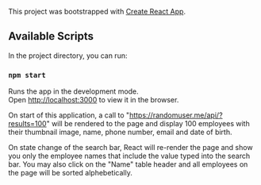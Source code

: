 This project was bootstrapped with [Create React App](https://github.com/facebook/create-react-app).

## Available Scripts

In the project directory, you can run:

### `npm start`

Runs the app in the development mode.<br />
Open [http://localhost:3000](http://localhost:3000) to view it in the browser.

On start of this application, a call to "https://randomuser.me/api/?results=100" will be rendered to the page and display 100 employees with their thumbnail image, name, phone number, email and date of birth.

On state change of the search bar, React will re-render the page and show you only the employee names that include the value typed into the search bar. You may also click on the "Name" table header and all employees on the page will be sorted alphebetically.

